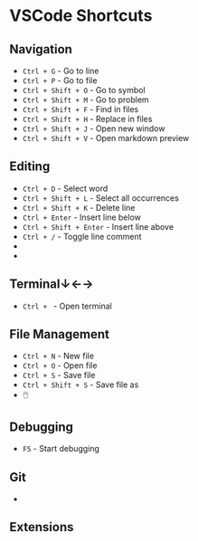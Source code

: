 # VSCode Shortcuts

## Navigation

- `Ctrl + G` - Go to line
- `Ctrl + P` - Go to file
- `Ctrl + Shift + O` - Go to symbol
- `Ctrl + Shift + M` - Go to problem
- `Ctrl + Shift + F` - Find in files
- `Ctrl + Shift + H` - Replace in files
- `Ctrl + Shift + J` - Open new window
- `Ctrl + Shift + V` - Open markdown preview

## Editing

- `Ctrl + D` - Select word
- `Ctrl + Shift + L` - Select all occurrences
- `Ctrl + Shift + K` - Delete line
- `Ctrl + Enter` - Insert line below
- `Ctrl + Shift + Enter` - Insert line above
- `Ctrl + /` - Toggle line comment
-
-

## Terminal↓←→

- `Ctrl + ` - Open terminal

## File Management

- `Ctrl + N` - New file
- `Ctrl + O` - Open file
- `Ctrl + S` - Save file
- `Ctrl + Shift + S` - Save file as
- 🖱️

## Debugging

- `F5` - Start debugging

## Git

-

## Extensions
